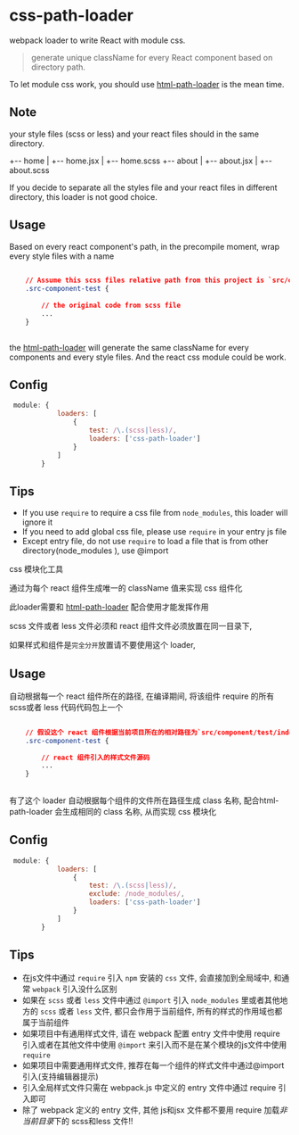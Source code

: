 css-path-loader
====================
webpack loader to write React with module css.

> generate unique className for every React component based on directory path.

To let module css work, you should use [html-path-loader](https://github.com/fex-team/html-path-loader.git) is the mean time.

## Note

your style files (scss or less) and your react files should in the same directory.

+-- home
|   +-- home.jsx
|   +-- home.scss
+-- about
|   +-- about.jsx
|   +-- about.scss

If you decide to separate all the styles file and your react files in different directory, this loader is not good choice.


## Usage

Based on every react component's path, in the precompile moment, wrap every style files with a name 


```css
    
    // Assume this scss files relative path from this project is `src/component/test/index.js`, then the className is `.src-component-test`
    .src-component-test {
    
        // the original code from scss file
        ...
    }
   
```

the [html-path-loader](https://github.com/fex-team/html-path-loader.git) will generate the same className for every components and every style files. And the react css module could be work.


## Config

```javascript
 module: {
            loaders: [
                {
                    test: /\.(scss|less)/,
                    loaders: ['css-path-loader']
                }
            ]
        }
```

## Tips
+ If you use `require` to require a css file from `node_modules`, this loader will ignore it
+ If you need to add global css file, please use `require` in your entry js file
+ Except entry file, do not use `require` to load a file that is from other directory(node_modules ), use @import


css 模块化工具

通过为每个 react 组件生成唯一的 className 值来实现 css 组件化

此loader需要和 [html-path-loader](https://github.com/fex-team/html-path-loader.git) 配合使用才能发挥作用

scss 文件或者 less 文件必须和 react 组件文件必须放置在同一目录下,

如果样式和组件是`完全分开`放置请不要使用这个 loader,  

## Usage

自动根据每一个 react 组件所在的路径, 在编译期间, 将该组件 require 的所有scss或者 less 代码代码包上一个


```css
    
    // 假设这个 react 组件根据当前项目所在的相对路径为`src/component/test/index.js`, 自动根据路径生成 class 名
    .src-component-test {
    
        // react 组件引入的样式文件源码
        ... 
    }
   
```

有了这个 loader 自动根据每个组件的文件所在路径生成 class 名称, 配合html-path-loader 会生成相同的 class 名称, 从而实现 css 模块化 

## Config

```javascript
 module: {
            loaders: [
                {
                    test: /\.(scss|less)/,
                    exclude: /node_modules/,
                    loaders: ['css-path-loader']
                }
            ]
        }
```

## Tips

+ 在js文件中通过 `require` 引入 `npm` 安装的 `css` 文件, 会直接加到全局域中, 和通常 `webpack` 引入没什么区别
+ 如果在 `scss` 或者 `less` 文件中通过 `@import` 引入 `node_modules` 里或者其他地方的 `scss` 或者 `less` 文件, 都只会作用于当前组件, 所有的样式的作用域也都属于当前组件
+ 如果项目中有通用样式文件, 请在 webpack 配置 entry 文件中使用 require 引入或者在其他文件中使用 `@import` 来引入而不是在某个模块的js文件中使用 `require` 
+ 如果项目中需要通用样式文件, 推荐在每一个组件的样式文件中通过@import 引入(支持编辑器提示)
+ 引入全局样式文件只需在 webpack.js 中定义的 entry 文件中通过 require 引入即可
+ 除了 webpack 定义的 entry 文件, 其他 js和jsx 文件都不要用 require 加载*非当前目录*下的 scss和less 文件!!
